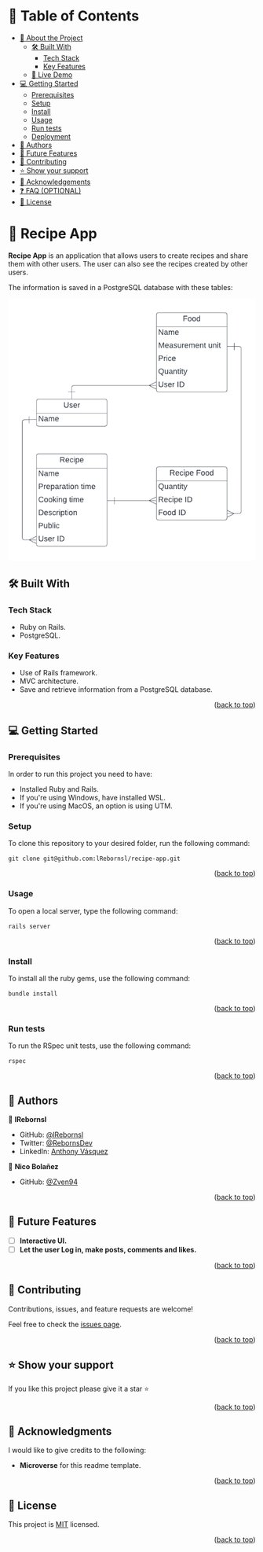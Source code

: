<a id="readme-top"></a>

<!-- TABLE OF CONTENTS -->

# 📗 Table of Contents

- [📖 About the Project](#about-project)
    - [🛠 Built With](#built-with)
        - [Tech Stack](#tech-stack)
        - [Key Features](#key-features)
    - [🚀 Live Demo](#live-demo)
- [💻 Getting Started](#getting-started)
    - [Prerequisites](#prerequisites)
    - [Setup](#setup)
    - [Install](#install)
    - [Usage](#usage)
    - [Run tests](#run-tests)
    - [Deployment](#deployment)
- [👥 Authors](#authors)
- [🔭 Future Features](#future-features)
- [🤝 Contributing](#contributing)
- [⭐️ Show your support](#support)
- [🙏 Acknowledgements](#acknowledgements)
- [❓ FAQ (OPTIONAL)](#faq)
- [📝 License](#license)


<!-- PROJECT DESCRIPTION -->

# 📖 Recipe App <a id="about-project"></a>

**Recipe App** is an application that allows users to create recipes and share them with other users. The user can also see the recipes created by other users.

The information is saved in a PostgreSQL database with these tables:

![image](./app/assets/images/ERD_DB.png) 

## 🛠 Built With <a id="built-with"></a>

### Tech Stack

* Ruby on Rails.
* PostgreSQL.

<!-- Features -->

### Key Features
* Use of Rails framework.
* MVC architecture.
* Save and retrieve information from a PostgreSQL database.

<p align="right">(<a href="#readme-top">back to top</a>)</p>


<!-- GETTING STARTED -->

## 💻 Getting Started <a id="getting-started"></a>

### Prerequisites
In order to run this project you need to have:

- Installed Ruby and Rails.
- If you're using Windows, have installed WSL.
- If you're using MacOS, an option is using UTM.

### Setup
To clone this repository to your desired folder, run the following command: <br>

```
git clone git@github.com:lRebornsl/recipe-app.git
```

<p align="right">(<a href="#readme-top">back to top</a>)</p>

### Usage
To open a local server, type the following command:
```
rails server
```

<p align="right">(<a href="#readme-top">back to top</a>)</p>

### Install
To install all the ruby gems, use the following command:
```
bundle install
```
<p align="right">(<a href="#readme-top">back to top</a>)</p>

### Run tests
To run the RSpec unit tests, use the following command:
```
rspec
```

<p align="right">(<a href="#readme-top">back to top</a>)</p>

<!-- AUTHORS -->

## 👥 Authors <a id="authors"></a>

👤 **lRebornsl**

- GitHub: [@lRebornsl](https://github.com/lRebornsl)
- Twitter: [@RebornsDev](https://twitter.com/RebornsDev)
- LinkedIn: [Anthony Vásquez](https://www.linkedin.com/in/avvm98/)

👤 **Nico Bolañez**

- GitHub: [@Zven94](https://github.com/Zven94)

<p align="right">(<a href="#readme-top">back to top</a>)</p>

<!-- FUTURE FEATURES -->

## 🔭 Future Features <a id="future-features"></a>
- [ ] **Interactive UI.**
- [ ] **Let the user Log in, make posts, comments and likes.**
<p align="right">(<a href="#readme-top">back to top</a>)</p>

<!-- CONTRIBUTING -->

## 🤝 Contributing <a id="contributing"></a>

Contributions, issues, and feature requests are welcome!

Feel free to check the [issues page](../../issues/).

<p align="right">(<a href="#readme-top">back to top</a>)</p>

<!-- SUPPORT -->

## ⭐️ Show your support <a id="support"></a>
If you like this project please give it a star ⭐️

<p align="right">(<a href="#readme-top">back to top</a>)</p>

<!-- ACKNOWLEDGEMENTS -->

## 🙏 Acknowledgments <a id="acknowledgements"></a>

I would like to give credits to the following:
* **Microverse** for this readme template.
<p align="right">(<a href="#readme-top">back to top</a>)</p>

<!-- LICENSE -->

## 📝 License <a id="license"></a>

This project is [MIT](./LICENSE) licensed.

<p align="right">(<a href="#readme-top">back to top</a>)</p>
